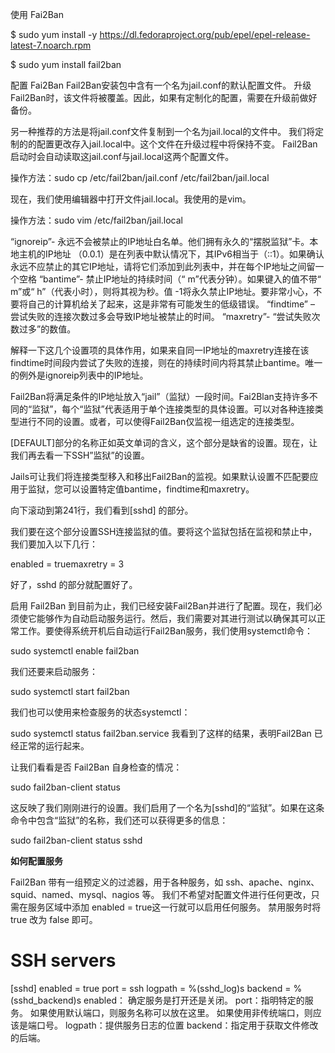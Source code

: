 使用 Fai2Ban

$ sudo yum install -y  https://dl.fedoraproject.org/pub/epel/epel-release-latest-7.noarch.rpm

$ sudo yum install fail2ban

配置 Fai2Ban
Fail2Ban安装包中含有一个名为jail.conf的默认配置文件。 升级Fail2Ban时，该文件将被覆盖。因此，如果有定制化的配置，需要在升级前做好备份。

另一种推荐的方法是将jail.conf文件复制到一个名为jail.local的文件中。 我们将定制的的配置更改存入jail.local中。这个文件在升级过程中将保持不变。 Fail2Ban启动时会自动读取这jail.conf与jail.local这两个配置文件。

操作方法：sudo cp /etc/fail2ban/jail.conf /etc/fail2ban/jail.local

现在，我们使用编辑器中打开文件jail.local。我使用的是vim。

操作方法：sudo vim /etc/fail2ban/jail.local

“ignoreip”- 永远不会被禁止的IP地址白名单。他们拥有永久的“摆脱监狱”卡。本地主机的IP地址  （0.0.1）是在列表中默认情况下，其IPv6相当于（::1）。如果确认永远不应禁止的其它IP地址，请将它们添加到此列表中，并在每个IP地址之间留一个空格
“bantime”- 禁止IP地址的持续时间（“ m”代表分钟）。如果键入的值不带“ m”或“ h”（代表小时），则将其视为秒。值 -1将永久禁止IP地址。要非常小心，不要将自己的计算机给关了起来，这是非常有可能发生的低级错误。
“findtime” – 尝试失败的连接次数过多会导致IP地址被禁止的时间。
“maxretry”- “尝试失败次数过多”的数值。

解释一下这几个设置项的具体作用，如果来自同一IP地址的maxretry连接在该findtime时间段内尝试了失败的连接，则在的持续时间内将其禁止bantime。唯一的例外是ignoreip列表中的IP地址。

Fail2Ban将满足条件的IP地址放入“jail”（监狱）一段时间。Fai2Blan支持许多不同的“监狱”，每个“监狱”代表适用于单个连接类型的具体设置。可以对各种连接类型进行不同的设置。或者，可以使得Fail2Ban仅监视一组选定的连接类型。

[DEFAULT]部分的名称正如英文单词的含义，这个部分是缺省的设置。现在，让我们再去看一下SSH”监狱”的设置。

Jails可让我们将连接类型移入和移出Fail2Ban的监视。如果默认设置不匹配要应用于监狱，您可以设置特定值bantime，findtime和maxretry。

向下滚动到第241行，我们看到[sshd] 的部分。

我们要在这个部分设置SSH连接监狱的值。要将这个监狱包括在监视和禁止中，我们要加入以下几行：

enabled = truemaxretry = 3

好了，sshd 的部分就配置好了。

启用 Fail2Ban
到目前为止，我们已经安装Fail2Ban并进行了配置。现在，我们必须使它能够作为自动启动服务运行。然后，我们需要对其进行测试以确保其可以正常工作。要使得系统开机后自动运行Fail2Ban服务，我们使用systemctl命令：

sudo systemctl enable fail2ban

我们还要来启动服务：

sudo systemctl start fail2ban

我们也可以使用来检查服务的状态systemctl：

sudo systemctl status fail2ban.service 我看到了这样的结果，表明Fail2Ban 已经正常的运行起来。

让我们看看是否  Fail2Ban 自身检查的情况：

sudo fail2ban-client status

这反映了我们刚刚进行的设置。我们启用了一个名为[sshd]的“监狱”。如果在这条命令中包含“监狱”的名称，我们还可以获得更多的信息：

sudo fail2ban-client status sshd

**如何配置服务**

Fail2Ban 带有一组预定义的过滤器，用于各种服务，如 ssh、apache、nginx、squid、named、mysql、nagios 等。 我们不希望对配置文件进行任何更改，只需在服务区域中添加 enabled = true这一行就可以启用任何服务。 禁用服务时将 true 改为 false 即可。

# SSH servers
[sshd]
enabled = true
port = ssh
logpath = %(sshd_log)s
backend = %(sshd_backend)s
enabled： 确定服务是打开还是关闭。
port：指明特定的服务。 如果使用默认端口，则服务名称可以放在这里。 如果使用非传统端口，则应该是端口号。
logpath：提供服务日志的位置
backend：指定用于获取文件修改的后端。
